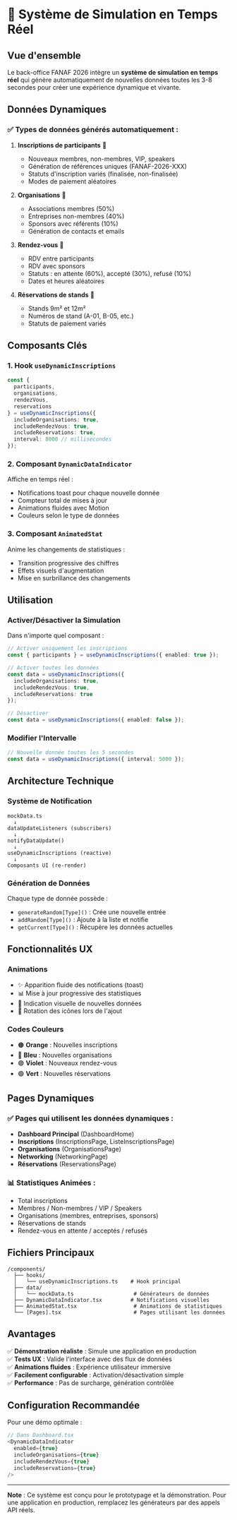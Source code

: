 # 🔴 Système de Simulation en Temps Réel

## Vue d'ensemble

Le back-office FANAF 2026 intègre un **système de simulation en temps réel** qui génère automatiquement de nouvelles données toutes les 3-8 secondes pour créer une expérience dynamique et vivante.

## Données Dynamiques

### ✅ Types de données générés automatiquement :

1. **Inscriptions de participants** 👥
   - Nouveaux membres, non-membres, VIP, speakers
   - Génération de références uniques (FANAF-2026-XXX)
   - Statuts d'inscription variés (finalisée, non-finalisée)
   - Modes de paiement aléatoires

2. **Organisations** 🏢
   - Associations membres (50%)
   - Entreprises non-membres (40%)
   - Sponsors avec référents (10%)
   - Génération de contacts et emails

3. **Rendez-vous** 📅
   - RDV entre participants
   - RDV avec sponsors
   - Statuts : en attente (60%), accepté (30%), refusé (10%)
   - Dates et heures aléatoires

4. **Réservations de stands** 🏪
   - Stands 9m² et 12m²
   - Numéros de stand (A-01, B-05, etc.)
   - Statuts de paiement variés

## Composants Clés

### 1. **Hook `useDynamicInscriptions`**
```typescript
const { 
  participants, 
  organisations, 
  rendezVous, 
  reservations 
} = useDynamicInscriptions({ 
  includeOrganisations: true,
  includeRendezVous: true,
  includeReservations: true,
  interval: 8000 // millisecondes
});
```

### 2. **Composant `DynamicDataIndicator`**
Affiche en temps réel :
- Notifications toast pour chaque nouvelle donnée
- Compteur total de mises à jour
- Animations fluides avec Motion
- Couleurs selon le type de données

### 3. **Composant `AnimatedStat`**
Anime les changements de statistiques :
- Transition progressive des chiffres
- Effets visuels d'augmentation
- Mise en surbrillance des changements

## Utilisation

### Activer/Désactiver la Simulation

Dans n'importe quel composant :
```typescript
// Activer uniquement les inscriptions
const { participants } = useDynamicInscriptions({ enabled: true });

// Activer toutes les données
const data = useDynamicInscriptions({ 
  includeOrganisations: true,
  includeRendezVous: true,
  includeReservations: true
});

// Désactiver
const data = useDynamicInscriptions({ enabled: false });
```

### Modifier l'Intervalle

```typescript
// Nouvelle donnée toutes les 5 secondes
const data = useDynamicInscriptions({ interval: 5000 });
```

## Architecture Technique

### Système de Notification
```
mockData.ts
  ↓
dataUpdateListeners (subscribers)
  ↓
notifyDataUpdate()
  ↓
useDynamicInscriptions (reactive)
  ↓
Composants UI (re-render)
```

### Génération de Données

Chaque type de donnée possède :
- `generateRandom[Type]()` : Crée une nouvelle entrée
- `addRandom[Type]()` : Ajoute à la liste et notifie
- `getCurrent[Type]()` : Récupère les données actuelles

## Fonctionnalités UX

### Animations
- ✨ Apparition fluide des notifications (toast)
- 📊 Mise à jour progressive des statistiques
- 🎯 Indication visuelle de nouvelles données
- 🔄 Rotation des icônes lors de l'ajout

### Codes Couleurs
- 🟠 **Orange** : Nouvelles inscriptions
- 🔵 **Bleu** : Nouvelles organisations
- 🟣 **Violet** : Nouveaux rendez-vous
- 🟢 **Vert** : Nouvelles réservations

## Pages Dynamiques

### ✅ Pages qui utilisent les données dynamiques :
- **Dashboard Principal** (DashboardHome)
- **Inscriptions** (InscriptionsPage, ListeInscriptionsPage)
- **Organisations** (OrganisationsPage)
- **Networking** (NetworkingPage)
- **Réservations** (ReservationsPage)

### 📊 Statistiques Animées :
- Total inscriptions
- Membres / Non-membres / VIP / Speakers
- Organisations (membres, entreprises, sponsors)
- Réservations de stands
- Rendez-vous en attente / acceptés / refusés

## Fichiers Principaux

```
/components/
  ├── hooks/
  │   └── useDynamicInscriptions.ts    # Hook principal
  ├── data/
  │   └── mockData.ts                   # Générateurs de données
  ├── DynamicDataIndicator.tsx         # Notifications visuelles
  ├── AnimatedStat.tsx                  # Animations de statistiques
  └── [Pages].tsx                       # Pages utilisant les données
```

## Avantages

✅ **Démonstration réaliste** : Simule une application en production  
✅ **Tests UX** : Valide l'interface avec des flux de données  
✅ **Animations fluides** : Expérience utilisateur immersive  
✅ **Facilement configurable** : Activation/désactivation simple  
✅ **Performance** : Pas de surcharge, génération contrôlée  

## Configuration Recommandée

Pour une démo optimale :
```typescript
// Dans Dashboard.tsx
<DynamicDataIndicator 
  enabled={true}
  includeOrganisations={true}
  includeRendezVous={true}
  includeReservations={true}
/>
```

---

**Note** : Ce système est conçu pour le prototypage et la démonstration. Pour une application en production, remplacez les générateurs par des appels API réels.
